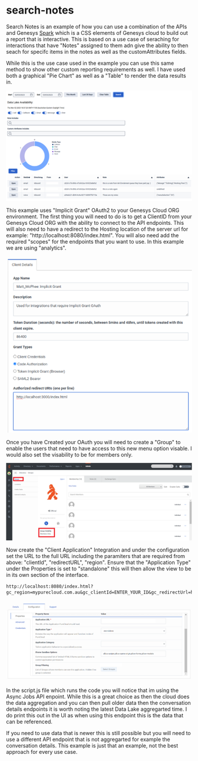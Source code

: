 # search-notes

Search Notes is an example of how you can use a combination of the APIs and Genesys [Spark](https://spark.genesys.com/) which is a CSS elements of Genesys cloud to build out a report that is interactive. This is based on a use case of seraching for interactions that have "Notes" assigned to them adn give the ability to then seach for specifc items in the notes as well as the customAttributes fields.

While this is the use case used in the example you can use this same method to show other custom reporting requirements as well. I have used both a graphical "Pie Chart" as well as a "Table" to render the data results in.

![](/docs/images/screenShot1.png?raw=true)

This example uses "Implicit Grant" OAuth2 to your Genesys Cloud ORG environment. The first thing you will need to do is to get a ClientID from your Genesys Cloud ORG with the ability to connect to the API endpoints. This will also need to have a redirect to the Hosting location of the server url for example: "http://localhost:8080/index.html". You will also need add the required "scopes" for the endpoints that you want to use. In this example we are using "analytics".

![](/docs/images/screenShot2.png?raw=true)

Once you have Created your OAuth you will need to create a "Group" to enable the users that need to have access to this new menu option visable. I would also set the visability to be for members only. 

![](/docs/images/screenShot3.png?raw=true)

Now create the "Client Application" Integration and under the configuration set the URL to the full URL including the paramiters that are required from above: "clientId", "redirectURL", "region". Ensure that the "Application Type" under the Properties is set to "standalone" this will then allow the view to be in its own section of the interface.

```
http://localhost:8080/index.html?gc_region=mypurecloud.com.au&gc_clientId=ENTER_YOUR_ID&gc_redirectUrl=http://localhost:8080/index.html
```

![](/docs/images/screenShot4.png?raw=true)

In the script.js file which runs the code you will notice that im using the Async Jobs API enpoint. While this is a great choice as then the cloud does the data aggregation and you can then pull older data then the conversation details endpoints it is worth noting the latest Data Lake aggregarted time. I do print this out in the UI as when using this endpoint this is the data that can be referenced.

If you need to use data that is newer this is still possible but you will need to use a different API endpoint that is not aggregarted for example the conversation details. This example is just that an example, not the best approach for every use case.